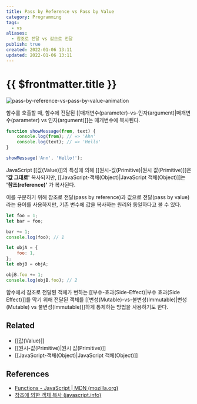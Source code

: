 ```yaml
---
title: Pass by Reference vs Pass by Value
category: Programming
tags:
  - vs
aliases:
  - 참조로 전달 vs 값으로 전달
publish: true
created: 2022-01-06 13:11
updated: 2022-01-06 13:11
---
```


# {{ $frontmatter.title }}

![pass-by-reference-vs-pass-by-value-animation](https://blog.penjee.com/wp-content/uploads/2015/02/pass-by-reference-vs-pass-by-value-animation.gif)

함수를 호출할 때, 함수에 전달된 [[매개변수(parameter)-vs-인자(argument)|매개변수(parameter) vs 인자(argument)]]는 매개변수에 복사된다.

```js
function showMessage(from, text) {
	console.log(from); // => 'Ahn'
	console.log(text); // => 'Hello'
}

showMessage('Ann', 'Hello!');
```

JavaScript [[값(Value)]]의 특성에 의해 [[원시-값(Primitive)|원시 값(Primitive)]]은 **'값 그대로'** 복사되지만, [[JavaScript-객체(Object)|JavaScript 객체(Object)]]는 **'참조(reference)'** 가 복사된다.

이를 구분하기 위해 참조로 전달(pass by reference)과 값으로 전달(pass by value)라는 용어를 사용하지만, 기존 변수에 값을 복사하는 원리와 동일하다고 볼 수 있다.

```js
let foo = 1;
let bar = foo;

bar += 1;
console.log(foo); // 1

let objA = {
	foo: 1,
};
let objB = objA;

objB.foo += 1;
console.log(objB.foo); // 2
```

함수에서 참조로 전달된 객체가 변하는 [[부수-효과(Side-Effect)|부수 효과(Side Effect)]]를 막기 위해 전달된 객체를 [[변성(Mutable)-vs-불변성(Immutable)|변성(Mutable) vs 불변성(Immutable)]]하게 통제하는 방법을 사용하기도 한다.

## Related

- [[값(Value)]]
- [[원시-값(Primitive)|원시 값(Primitive)]]
- [[JavaScript-객체(Object)|JavaScript 객체(Object)]]

## References

- [Functions - JavaScript | MDN (mozilla.org)](https://developer.mozilla.org/en-US/docs/Web/JavaScript/Guide/Functions#function_declarations)
- [참조에 의한 객체 복사 (javascript.info)](https://ko.javascript.info/object-copy)
